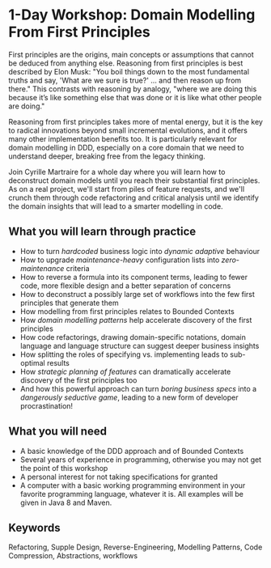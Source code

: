 # 1-Day Workshop: Domain Modelling From First Principles

First principles are the origins, main concepts or assumptions that cannot be deduced from anything else. Reasoning from first principles is best described by Elon Musk: "You boil things down to the most fundamental truths and say, 'What are we sure is true?' ... and then reason up from there." This contrasts with reasoning by analogy, "where we are doing this because it’s like something else that was done or it is like what other people are doing."

Reasoning from first principles takes more of mental energy, but it is the key to radical innovations beyond small incremental evolutions, and it offers many other implementation benefits too. It is particularly relevant for domain modelling in DDD, especially on a core domain that we need to understand deeper, breaking free from the legacy thinking.

Join Cyrille Martraire for a whole day where you will learn how to deconstruct domain models until you reach their substantial first principles. As on a real project, we'll start from piles of feature requests, and we'll crunch them through code refactoring and critical analysis until we identify the domain insights that will lead to a smarter modelling in code.

## What you will learn through practice

- How to turn *hardcoded* business logic into *dynamic adaptive* behaviour
- How to upgrade *maintenance-heavy* configuration lists into *zero-maintenance* criteria
- How to reverse a formula into its component terms, leading to fewer code, more flexible design and a better separation of concerns
- How to deconstruct a possibly large set of workflows into the few first principles that generate them
- How modelling from first principles relates to Bounded Contexts
- How *domain modelling patterns* help accelerate discovery of the first principles
- How code refactorings, drawing domain-specific notations, domain language and language structure can suggest deeper business insights
- How splitting the roles of specifying vs. implementing leads to sub-optimal results
- How *strategic planning of features* can dramatically accelerate discovery of the first principles too
- And how this powerful approach can turn *boring business specs* into a *dangerously seductive game*, leading to a new form of developer procrastination!

## What you will need

- A basic knowledge of the DDD approach and of Bounded Contexts
- Several years of experience in programming, otherwise you may not get the point of this workshop
- A personal interest for not taking specifications for granted
- A computer with a basic working programming environment in your favorite programming language, whatever it is. All examples will be given in Java 8 and Maven.

## Keywords

Refactoring, Supple Design, Reverse-Engineering, Modelling Patterns, Code Compression, Abstractions, workflows

